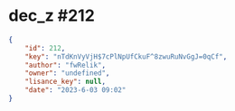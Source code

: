 
# dec_z #212
                
```JSON
{
    "id": 212,
    "key": "nTdKnVyVjH$7cPlNpUfCkuF^8zwuRuNvGgJ=0qCf",
    "author": "fwRelik",
    "owner": "undefined",
    "lisance_key": null,
    "date": "2023-6-03 09:02"
}
```
    